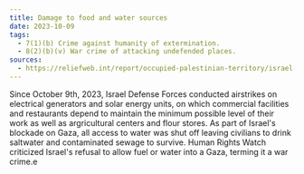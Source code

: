 ```yaml
---
title: Damage to food and water sources
date: 2023-10-09
tags:
  - 7(1)(b) Crime against humanity of extermination.
  - 8(2)(b)(v) War crime of attacking undefended places.
sources:
  - https://reliefweb.int/report/occupied-palestinian-territory/israel-waging-extensive-war-starvation-against-gazas-civilian-population-enar
---
```


Since October 9th, 2023, Israel Defense Forces conducted airstrikes on electrical generators and solar energy units, on which commercial facilities and restaurants depend to maintain the minimum possible level of their work as well as argricultural centers and flour stores. As part of Israel's blockade on Gaza, all access to water was shut off leaving civilians to drink saltwater and contaminated sewage to survive. Human Rights Watch criticized Israel's refusal to allow fuel or water into a Gaza, terming it a war crime.e